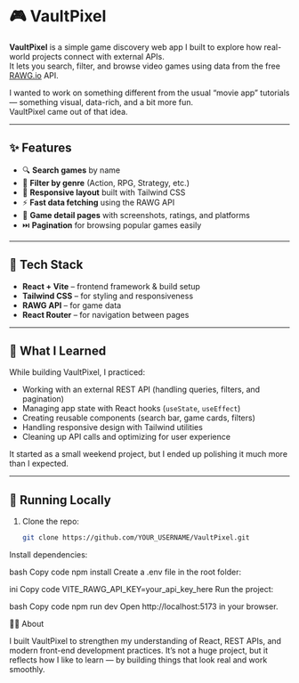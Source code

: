 # 🎮 VaultPixel

**VaultPixel** is a simple game discovery web app I built to explore how real-world projects connect with external APIs.  
It lets you search, filter, and browse video games using data from the free [RAWG.io](https://rawg.io/apidocs) API.

I wanted to work on something different from the usual “movie app” tutorials — something visual, data-rich, and a bit more fun.  
VaultPixel came out of that idea.

---

## ✨ Features

- 🔍 **Search games** by name  
- 🧩 **Filter by genre** (Action, RPG, Strategy, etc.)  
- 📱 **Responsive layout** built with Tailwind CSS  
- ⚡ **Fast data fetching** using the RAWG API  
- 📖 **Game detail pages** with screenshots, ratings, and platforms  
- ⏭️ **Pagination** for browsing popular games easily  

---

## 🧠 Tech Stack

- **React + Vite** – frontend framework & build setup  
- **Tailwind CSS** – for styling and responsiveness  
- **RAWG API** – for game data  
- **React Router** – for navigation between pages  

---

## 🧩 What I Learned

While building VaultPixel, I practiced:
- Working with an external REST API (handling queries, filters, and pagination)
- Managing app state with React hooks (`useState`, `useEffect`)
- Creating reusable components (search bar, game cards, filters)
- Handling responsive design with Tailwind utilities
- Cleaning up API calls and optimizing for user experience

It started as a small weekend project, but I ended up polishing it much more than I expected.

---

## 🚀 Running Locally

1. Clone the repo:
   ```bash
   git clone https://github.com/YOUR_USERNAME/VaultPixel.git
Install dependencies:

bash
Copy code
npm install
Create a .env file in the root folder:

ini
Copy code
VITE_RAWG_API_KEY=your_api_key_here
Run the project:

bash
Copy code
npm run dev
Open http://localhost:5173 in your browser.



🧑‍💻 About

I built VaultPixel to strengthen my understanding of React, REST APIs, and modern front-end development practices.
It’s not a huge project, but it reflects how I like to learn — by building things that look real and work smoothly.
